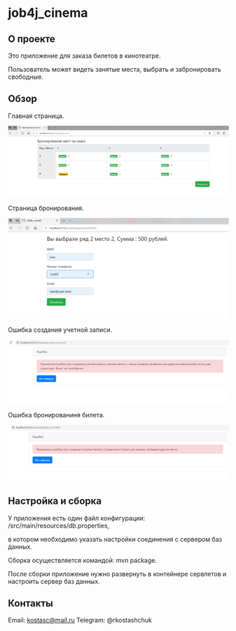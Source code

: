 # job4j_cinema
## О проекте

Это приложение для заказа билетов в кинотеатре.

Пользователь может видеть занятые места, выбрать и забронировать свободные.


## Обзор

Главная страница.

![ScreenShot](images/main.png)

Страница бронирования.

![ScreenShot](images/order.png)

Ошибка создания учетной записи.

![ScreenShot](images/acc_error.png)

Ошибка бронированиня билета.

![ScreenShot](images/ticket_error.png)

## Настройка и сборка

У приложения есть один файл конфигурации: /src/main/resources/db.properties,

в котором необходимо указать настройки соединения с сервером баз данных.

Сборка осуществляется командой: mvn package.

После сборки приложение нужно развернуть в контейнере сервлетов и настроить сервер баз данных.

## Контакты

Email: kostasc@mail.ru
Telegram: @rkostashchuk